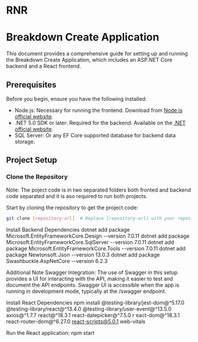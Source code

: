 # RNR
# Breakdown Create Application

This document provides a comprehensive guide for setting up and running the Breakdown Create Application, which includes an ASP.NET Core backend and a React frontend.

## Prerequisites

Before you begin, ensure you have the following installed:
- Node.js: Necessary for running the frontend. Download from [Node.js official website](https://nodejs.org/).
- .NET 5.0 SDK or later: Required for the backend. Available on the [.NET official website](https://dotnet.microsoft.com/download).
- SQL Server: Or any EF Core supported database for backend data storage.

## Project Setup

### Clone the Repository

Note: The poject code is in two separated folders both fronted and backend code separated and it is aso required to run both projects.

Start by cloning the repository to get the project code:

```bash
git clone [repository-url]  # Replace [repository-url] with your repository's URL.
```
Install Backend Dependencies
dotnet add package Microsoft.EntityFrameworkCore.Design --version 7.0.11
dotnet add package Microsoft.EntityFrameworkCore.SqlServer --version 7.0.11
dotnet add package Microsoft.EntityFrameworkCore.Tools --version 7.0.11
dotnet add package Newtonsoft.Json --version 13.0.3
dotnet add package Swashbuckle.AspNetCore --version 6.2.3

Additional Note
Swagger Integration: The use of Swagger in this setup provides a UI for interacting with the API, making it easier to test and document the API endpoints. Swagger UI is accessible when the app is running in development mode, typically at the /swagger endpoint.


Install React Dependencies
npm install @testing-library/jest-dom@^5.17.0 
@testing-library/react@^13.4.0 
@testing-library/user-event@^13.5.0 
axios@^1.7.7 react@^18.3.1 
react-datepicker@^7.5.0 r
eact-dom@^18.3.1 
react-router-dom@^6.27.0 
react-scripts@5.0.1 
web-vitals

Run the React application:
npm start



